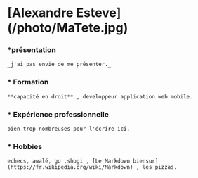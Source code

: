 # [Alexandre Esteve] (/photo/MaTete.jpg)

### *présentation 
    _j'ai pas envie de me présenter._
### * Formation
    **capacité en droit** , developpeur application web mobile.
### * Expérience professionnelle
    bien trop nombreuses pour l'écrire ici.
### * Hobbies
    echecs, awalé, go ,shogi , [Le Markdown biensur](https://fr.wikipedia.org/wiki/Markdown) , les pizzas.
